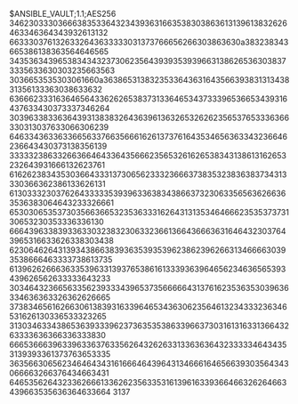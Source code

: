 $ANSIBLE_VAULT;1.1;AES256
34623033303666383533643234393631663538303863613139613832626463346364343932613132
6633303761326332643633333031373766656266303863630a383238343665386138363564646565
34353634396538343432373062356439393539396631386265363038373335633630303235663563
3036653535303061660a363865313832353364363164356639383131343831356133363038633632
63666233316364656433626265383731336465343733396536653439316437633430373337346264
30396338336364393138383264363961363265326262356537653336366330313037633066306239
64633436336336656337663566616261373761643534656363343236646236643430373138356139
33333238633266366464336435666235653261626538343138613162653232643931666132623761
61626238343530366433313730656233323666373835323836383734313330366362386133626131
61303332303762643333353939633638343866373230633565636266363536383064643233326661
65303065353730356636653235363331626431313534646662353537373130653230353336336130
66643963383933633032383230633236613664366636316464323037643965316633626338303438
62306462643139343866383936353935396238623962663134666630393538666463333738613735
61396262666363353963313937653861613339363964656234636565393439626562633333643233
30346432366563356239333439653735666664313761623536353039636334636363326362626665
37383465616266306138393163396465343630623564613234333236346531626130336533323265
31303463343865363933396237363535386339663730316131633136643263333636366336333830
66653666396339633637633562643262633133636364323333346434353139393361373763653335
36356630656234646434316166646439643134666164656639303564343066663266376434663431
64653562643233626661336262356335316139616339366466326264663439663535636364633664
3137
